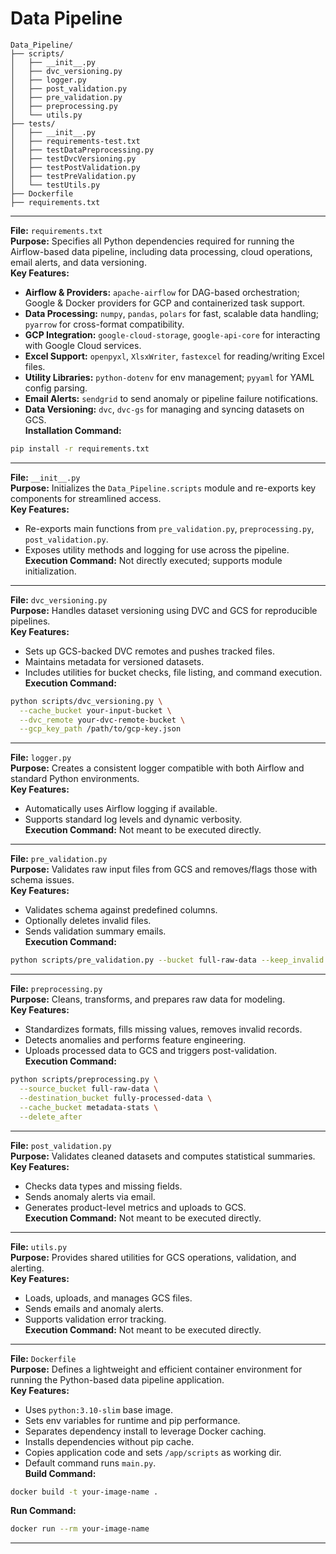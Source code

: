 # Data Pipeline

```
Data_Pipeline/
├── scripts/
│   ├── __init__.py                
│   ├── dvc_versioning.py          
│   ├── logger.py                  
│   ├── post_validation.py         
│   ├── pre_validation.py          
│   ├── preprocessing.py           
│   └── utils.py                   
├── tests/
│   ├── __init__.py
│   ├── requirements-test.txt      
│   ├── testDataPreprocessing.py
│   ├── testDvcVersioning.py
│   ├── testPostValidation.py
│   ├── testPreValidation.py
│   └── testUtils.py
├── Dockerfile                     
├── requirements.txt               
```
---

**File:** `requirements.txt`  
**Purpose:** Specifies all Python dependencies required for running the Airflow-based data pipeline, including data processing, cloud operations, email alerts, and data versioning.  
**Key Features:**  
- **Airflow & Providers:** `apache-airflow` for DAG-based orchestration; Google & Docker providers for GCP and containerized task support.  
- **Data Processing:** `numpy`, `pandas`, `polars` for fast, scalable data handling; `pyarrow` for cross-format compatibility.  
- **GCP Integration:** `google-cloud-storage`, `google-api-core` for interacting with Google Cloud services.  
- **Excel Support:** `openpyxl`, `XlsxWriter`, `fastexcel` for reading/writing Excel files.  
- **Utility Libraries:** `python-dotenv` for env management; `pyyaml` for YAML config parsing.  
- **Email Alerts:** `sendgrid` to send anomaly or pipeline failure notifications.  
- **Data Versioning:** `dvc`, `dvc-gs` for managing and syncing datasets on GCS.  
**Installation Command:**  
```bash
pip install -r requirements.txt
```

---

**File:** `__init__.py`  
**Purpose:** Initializes the `Data_Pipeline.scripts` module and re-exports key components for streamlined access.  
**Key Features:**  
- Re-exports main functions from `pre_validation.py`, `preprocessing.py`, `post_validation.py`.  
- Exposes utility methods and logging for use across the pipeline.  
**Execution Command:** Not directly executed; supports module initialization.

---

**File:** `dvc_versioning.py`  
**Purpose:** Handles dataset versioning using DVC and GCS for reproducible pipelines.  
**Key Features:**  
- Sets up GCS-backed DVC remotes and pushes tracked files.  
- Maintains metadata for versioned datasets.  
- Includes utilities for bucket checks, file listing, and command execution.  
**Execution Command:**  
```bash
python scripts/dvc_versioning.py \
  --cache_bucket your-input-bucket \
  --dvc_remote your-dvc-remote-bucket \
  --gcp_key_path /path/to/gcp-key.json
```

---

**File:** `logger.py`  
**Purpose:** Creates a consistent logger compatible with both Airflow and standard Python environments.  
**Key Features:**  
- Automatically uses Airflow logging if available.  
- Supports standard log levels and dynamic verbosity.  
**Execution Command:** Not meant to be executed directly.

---

**File:** `pre_validation.py`  
**Purpose:** Validates raw input files from GCS and removes/flags those with schema issues.  
**Key Features:**  
- Validates schema against predefined columns.  
- Optionally deletes invalid files.  
- Sends validation summary emails.  
**Execution Command:**  
```bash
python scripts/pre_validation.py --bucket full-raw-data --keep_invalid
```

---

**File:** `preprocessing.py`  
**Purpose:** Cleans, transforms, and prepares raw data for modeling.  
**Key Features:**  
- Standardizes formats, fills missing values, removes invalid records.  
- Detects anomalies and performs feature engineering.  
- Uploads processed data to GCS and triggers post-validation.  
**Execution Command:**  
```bash
python scripts/preprocessing.py \
  --source_bucket full-raw-data \
  --destination_bucket fully-processed-data \
  --cache_bucket metadata-stats \
  --delete_after
```

---

**File:** `post_validation.py`  
**Purpose:** Validates cleaned datasets and computes statistical summaries.  
**Key Features:**  
- Checks data types and missing fields.  
- Sends anomaly alerts via email.  
- Generates product-level metrics and uploads to GCS.  
**Execution Command:** Not meant to be executed directly.

---

**File:** `utils.py`  
**Purpose:** Provides shared utilities for GCS operations, validation, and alerting.  
**Key Features:**  
- Loads, uploads, and manages GCS files.  
- Sends emails and anomaly alerts.  
- Supports validation error tracking.  
**Execution Command:** Not meant to be executed directly.

---

**File:** `Dockerfile`  
**Purpose:** Defines a lightweight and efficient container environment for running the Python-based data pipeline application.  
**Key Features:**  
- Uses `python:3.10-slim` base image.  
- Sets env variables for runtime and pip performance.  
- Separates dependency install to leverage Docker caching.  
- Installs dependencies without pip cache.  
- Copies application code and sets `/app/scripts` as working dir.  
- Default command runs `main.py`.  
**Build Command:**  
```bash
docker build -t your-image-name .
```
**Run Command:**  
```bash
docker run --rm your-image-name
```

---
